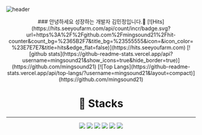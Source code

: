 
![header](https://capsule-render.vercel.app/api?type=waving&color=auto&height=300&section=header&text=mingsound&fontSize=90&animation=fadeIn)
<div align="center">
  ### 안녕하세요 성장하는 개발자 김민정입니다.👋
  [![Hits](https://hits.seeyoufarm.com/api/count/incr/badge.svg?url=https%3A%2F%2Fgithub.com%2Fmingsound21%2Fhit-counter&count_bg=%2365B2F7&title_bg=%23555555&icon=&icon_color=%23E7E7E7&title=hits&edge_flat=false)](https://hits.seeyoufarm.com)  
  [![github stats](https://github-readme-stats.vercel.app/api?username=mingsound21&show_icons=true&hide_border=true)](https://github.com/mingsound21)  
  [![Top Langs](https://github-readme-stats.vercel.app/api/top-langs/?username=mingsound21&layout=compact)](https://github.com/mingsound21)  

  # 💫 Stacks
  ------------------------------------------------
  <img src="https://img.shields.io/badge/html5-E34F26?style=for-the-badge&logo=html5&logoColor=white"> 
  <img src="https://img.shields.io/badge/css-1572B6?style=for-the-badge&logo=css3&logoColor=white"> 
  <img src="https://img.shields.io/badge/javascript-F7DF1E?style=for-the-badge&logo=javascript&logoColor=black">   
  <img src="https://img.shields.io/badge/python-3776AB?style=for-the-badge&logo=python&logoColor=white"> 
  <img src="https://img.shields.io/badge/c++-00599C?style=for-the-badge&logo=c%2B%2B&logoColor=white">
  <img src="https://img.shields.io/badge/c-#A8B9CC?style=for-the-badge&logo=c&logoColor=white">
 </div>
